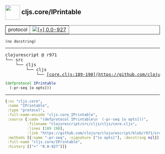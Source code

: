 ## <img width="48px" valign="middle" src="http://i.imgur.com/Hi20huC.png"> cljs.core/IPrintable

 <table border="1">
<tr>
<td>protocol</td>
<td><a href="https://github.com/cljsinfo/api-refs/tree/0.0-927"><img valign="middle" alt="[+] 0.0-927" src="https://img.shields.io/badge/+-0.0--927-lightgrey.svg"></a> </td>
</tr>
</table>

 <samp>
</samp>

```
(no docstring)
```

---

 <pre>
clojurescript @ r971
└── src
    └── cljs
        └── cljs
            └── <ins>[core.cljs:189-190](https://github.com/clojure/clojurescript/blob/r971/src/cljs/cljs/core.cljs#L189-L190)</ins>
</pre>

```clj
(defprotocol IPrintable
  (-pr-seq [o opts]))
```


---

```clj
{:ns "cljs.core",
 :name "IPrintable",
 :type "protocol",
 :full-name-encode "cljs.core_IPrintable",
 :source {:code "(defprotocol IPrintable\n  (-pr-seq [o opts]))",
          :filename "clojurescript/src/cljs/cljs/core.cljs",
          :lines [189 190],
          :link "https://github.com/clojure/clojurescript/blob/r971/src/cljs/cljs/core.cljs#L189-L190"},
 :methods [{:name "-pr-seq", :signature ["[o opts]"], :docstring nil}],
 :full-name "cljs.core/IPrintable",
 :history [["+" "0.0-927"]]}

```
